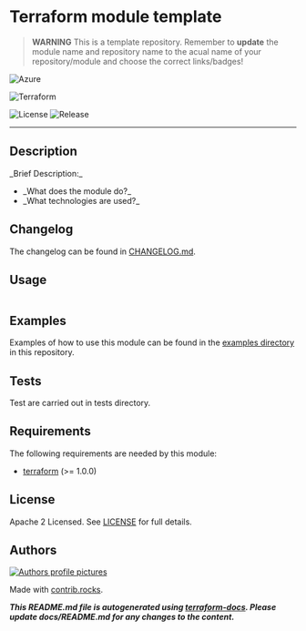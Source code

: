 <!-- BEGIN_TF_DOCS -->
<!-- This README.md file is autogenerated using terraform-docs. -->
<!-- Please update docs/README.md for any changes to the content. -->
# Terraform module template

> **WARNING**
> This is a template repository. Remember to **update** the module name and repository name to the acual name of your repository/module and choose the correct links/badges!

<!--- Pick Cloud provider Badge -->
![Azure](https://img.shields.io/badge/azure-%230072C6.svg?style=for-the-badge&logo=microsoftazure&logoColor=white)
<!---![Google Cloud](https://img.shields.io/badge/GoogleCloud-%234285F4.svg?style=for-the-badge&logo=google-cloud&logoColor=white) -->
<!---![AWS](https://img.shields.io/badge/AWS-%23FF9900.svg?style=for-the-badge&logo=amazon-aws&logoColor=white) -->
<!---![Snowflake](https://img.shields.io/badge/-SNOWFLAKE-249edc?style=for-the-badge&logo=snowflake&logoColor=white) -->
![Terraform](https://img.shields.io/badge/terraform-%235835CC.svg?style=for-the-badge&logo=terraform&logoColor=white)

<!--- Replace repository name -->
![License](https://badgen.net/github/license/andreaskhvid/terraform-module-template/)
![Release](https://badgen.net/github/release/andreaskhvid/terraform-module-template/)

---

## Description

\_Brief Description:\_

* \_What does the module do?\_
* \_What technologies are used?\_

## Changelog

The changelog can be found in [CHANGELOG.md](CHANGELOG.md).

## Usage

```hcl

```

## Examples

Examples of how to use this module can be found in the [examples directory](./examples) in this repository.

## Tests

Test are carried out in tests directory.

<!-- markdownlint-disable MD033 -->
## Requirements

The following requirements are needed by this module:

- <a name="requirement_terraform"></a> [terraform](#requirement\_terraform) (>= 1.0.0)





<!-- markdownlint-disable MD013 -->




<!-- markdownlint-disable MD034 -->


<!-- markdownlint-disable MD041 -->

## License

Apache 2 Licensed. See [LICENSE](LICENSE) for full details.

## Authors

<!--- Replace repository name -->
<!-- markdownlint-disable MD033 -->
<a href="https://github.com/andreaskhvid/terraform-module-template/graphs/contributors">
  <img src="https://contrib.rocks/image?repo=andreaskhvid/terraform-module-template" alt="Authors profile pictures"/>
</a>

Made with [contrib.rocks](https://contrib.rocks).

***This README.md file is autogenerated using [terraform-docs](https://github.com/terraform-docs/terraform-docs).
Please update docs/README.md for any changes to the content.***
<!-- This README.md file is autogenerated using terraform-docs. -->
<!-- Please update docs/README.md for any changes to the content. -->
<!-- END_TF_DOCS -->
